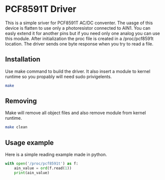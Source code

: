 # PCF8591T Driver
This is a simple sriver for PCF8591T AC/DC conventer. The uasge of this device is flatten to use only a photoresistor connected to AIN1. You can easly extend it for another pins but if you need only one analog you can use this module. After initialization the proc file is created in a /proc/pcf8591t location. The driver sends one byte response when you try to read a file.

## Installation
Use make command to build the driver. It also insert a module to kernel runtime so you propably will need sudo privigelents.
``` bash
make
```

## Removing
Make will remove all object files and also remove module from kernel runtime.
``` bash
make clean
```

## Usage example
Here is a simple reading example made in python.
``` python
with open('/proc/pcf8591t') as f:
	ain_value = ord(f.read(1))
	print(ain_value)
```

